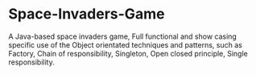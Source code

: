 # Space-Invaders-Game
A Java-based space invaders game, Full functional and show casing specific use of the Object orientated techniques and patterns, such as Factory, Chain of responsibility, Singleton, Open closed principle, Single responsibility.
